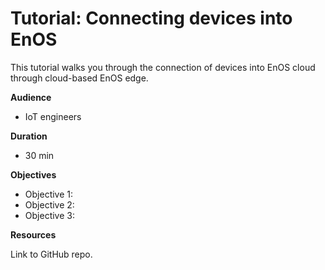 # Tutorial: Connecting devices into EnOS

This tutorial walks you through the connection of devices into EnOS cloud through cloud-based EnOS edge.

**Audience**

- IoT engineers

**Duration**

- 30 min

**Objectives**

- Objective 1:
- Objective 2:
- Objective 3:

**Resources**

Link to GitHub repo.
